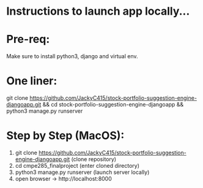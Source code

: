# Instructions to launch app locally...

# Pre-req: 
Make sure to install python3, django and virtual env.

# One liner: 
git clone https://github.com/JackyC415/stock-portfolio-suggestion-engine-djangoapp.git && cd stock-portfolio-suggestion-engine-djangoapp && python3 manage.py runserver

# Step by Step (MacOS):
1) git clone https://github.com/JackyC415/stock-portfolio-suggestion-engine-djangoapp.git (clone repository)
2) cd cmpe285_finalproject (enter cloned directory)
3) python3 manage.py runserver (launch server locally)
4) open browser -> http://localhost:8000

